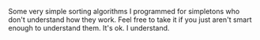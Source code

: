Some very simple sorting algorithms I programmed for simpletons who don't understand how they work. Feel free to take it if you just aren't smart enough to understand them. It's ok. I understand.
